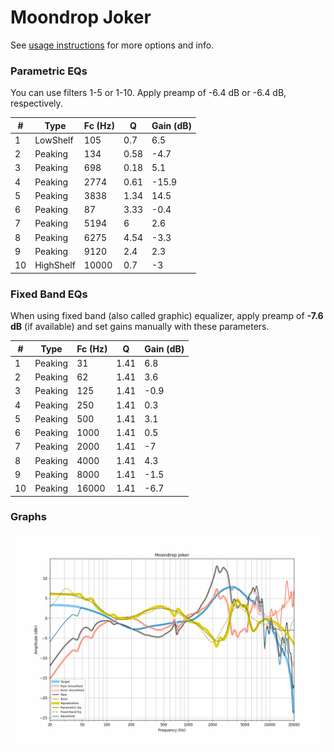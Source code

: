 # Moondrop Joker
See [usage instructions](https://github.com/jaakkopasanen/AutoEq#usage) for more options and info.

### Parametric EQs
You can use filters 1-5 or 1-10. Apply preamp of -6.4 dB or -6.4 dB, respectively.

|   # | Type      |   Fc (Hz) |    Q |   Gain (dB) |
|-----|-----------|-----------|------|-------------|
|   1 | LowShelf  |       105 | 0.7  |         6.5 |
|   2 | Peaking   |       134 | 0.58 |        -4.7 |
|   3 | Peaking   |       698 | 0.18 |         5.1 |
|   4 | Peaking   |      2774 | 0.61 |       -15.9 |
|   5 | Peaking   |      3838 | 1.34 |        14.5 |
|   6 | Peaking   |        87 | 3.33 |        -0.4 |
|   7 | Peaking   |      5194 | 6    |         2.6 |
|   8 | Peaking   |      6275 | 4.54 |        -3.3 |
|   9 | Peaking   |      9120 | 2.4  |         2.3 |
|  10 | HighShelf |     10000 | 0.7  |        -3   |

### Fixed Band EQs
When using fixed band (also called graphic) equalizer, apply preamp of **-7.6 dB** (if available) and set gains manually with these parameters.

|   # | Type    |   Fc (Hz) |    Q |   Gain (dB) |
|-----|---------|-----------|------|-------------|
|   1 | Peaking |        31 | 1.41 |         6.8 |
|   2 | Peaking |        62 | 1.41 |         3.6 |
|   3 | Peaking |       125 | 1.41 |        -0.9 |
|   4 | Peaking |       250 | 1.41 |         0.3 |
|   5 | Peaking |       500 | 1.41 |         3.1 |
|   6 | Peaking |      1000 | 1.41 |         0.5 |
|   7 | Peaking |      2000 | 1.41 |        -7   |
|   8 | Peaking |      4000 | 1.41 |         4.3 |
|   9 | Peaking |      8000 | 1.41 |        -1.5 |
|  10 | Peaking |     16000 | 1.41 |        -6.7 |

### Graphs
![](./Moondrop%20Joker.png)
